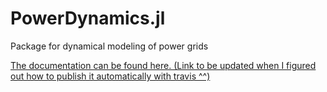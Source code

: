 # PowerDynamics.jl

Package for dynamical modeling of power grids

[The documentation can be found here. (Link to be updated when I figured out how to publish it automatically with travis ^^)](/)

